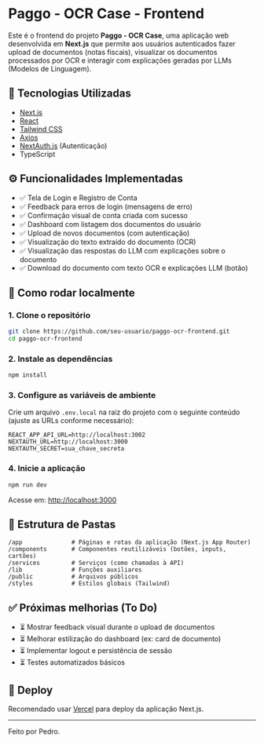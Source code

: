 
# Paggo - OCR Case - Frontend

Este é o frontend do projeto **Paggo - OCR Case**, uma aplicação web desenvolvida em **Next.js** que permite aos usuários autenticados fazer upload de documentos (notas fiscais), visualizar os documentos processados por OCR e interagir com explicações geradas por LLMs (Modelos de Linguagem).

## 🧩 Tecnologias Utilizadas

- [Next.js](https://nextjs.org/)
- [React](https://reactjs.org/)
- [Tailwind CSS](https://tailwindcss.com/)
- [Axios](https://axios-http.com/)
- [NextAuth.js](https://next-auth.js.org/) (Autenticação)
- TypeScript

## ⚙️ Funcionalidades Implementadas

- ✅ Tela de Login e Registro de Conta
- ✅ Feedback para erros de login (mensagens de erro)
- ✅ Confirmação visual de conta criada com sucesso
- ✅ Dashboard com listagem dos documentos do usuário
- ✅ Upload de novos documentos (com autenticação)
- ✅ Visualização do texto extraído do documento (OCR)
- ✅ Visualização das respostas do LLM com explicações sobre o documento
- ✅ Download do documento com texto OCR e explicações LLM (botão)

## 🧪 Como rodar localmente

### 1. Clone o repositório

```bash
git clone https://github.com/seu-usuario/paggo-ocr-frontend.git
cd paggo-ocr-frontend
```

### 2. Instale as dependências

```bash
npm install
```

### 3. Configure as variáveis de ambiente

Crie um arquivo `.env.local` na raiz do projeto com o seguinte conteúdo (ajuste as URLs conforme necessário):

```
REACT_APP_API_URL=http://localhost:3002
NEXTAUTH_URL=http://localhost:3000
NEXTAUTH_SECRET=sua_chave_secreta
```

### 4. Inicie a aplicação

```bash
npm run dev
```

Acesse em: [http://localhost:3000](http://localhost:3000)

## 🧠 Estrutura de Pastas

```
/app              # Páginas e rotas da aplicação (Next.js App Router)
/components       # Componentes reutilizáveis (botões, inputs, cartões)
/services         # Serviços (como chamadas à API)
/lib              # Funções auxiliares
/public           # Arquivos públicos
/styles           # Estilos globais (Tailwind)
```

## ✅ Próximas melhorias (To Do)

- ⏳ Mostrar feedback visual durante o upload de documentos
- ⏳ Melhorar estilização do dashboard (ex: card de documento)
- ⏳ Implementar logout e persistência de sessão
- ⏳ Testes automatizados básicos

## 🚀 Deploy

Recomendado usar [Vercel](https://vercel.com/) para deploy da aplicação Next.js.

---

Feito por Pedro.
